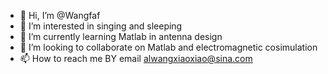 - 👋 Hi, I’m @Wangfaf
- 👀 I’m interested in singing and sleeping
- 🌱 I’m currently learning Matlab in antenna design
- 💞️ I’m looking to collaborate on Matlab and electromagnetic cosimulation
- 📫 How to reach me BY email alwangxiaoxiao@sina.com 

<!---
Wangfaf/Wangfaf is a ✨ special ✨ repository because its `README.md` (this file) appears on your GitHub profile.
You can click the Preview link to take a look at your changes.
--->
